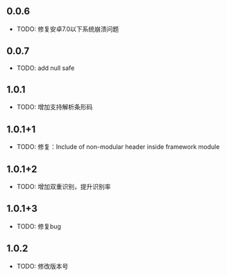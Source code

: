 ## 0.0.6

* TODO: 修复安卓7.0以下系统崩溃问题

## 0.0.7

* TODO: add null safe

## 1.0.1

* TODO: 增加支持解析条形码

## 1.0.1+1

* TODO: 修复：Include of non-modular header inside framework module

## 1.0.1+2

* TODO: 增加双重识别，提升识别率

## 1.0.1+3

* TODO: 修复bug

## 1.0.2

* TODO: 修改版本号